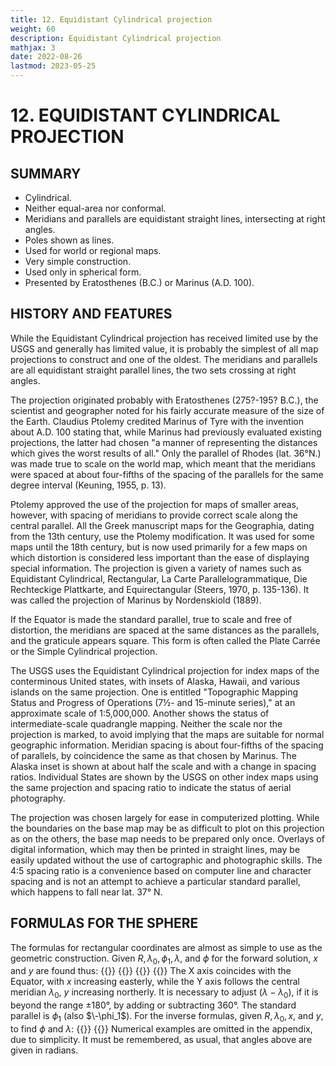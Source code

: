 ```yaml
---
title: 12. Equidistant Cylindrical projection
weight: 60
description: Equidistant Cylindrical projection
mathjax: 3
date: 2022-08-26
lastmod: 2023-05-25
---
```

# 12. EQUIDISTANT CYLINDRICAL PROJECTION
## SUMMARY
- Cylindrical.
- Neither equal-area nor conformal.
- Meridians and parallels are equidistant straight lines, intersecting at right angles.
- Poles shown as lines.
- Used for world or regional maps.
- Very simple construction.
- Used only in spherical form.
- Presented by Eratosthenes (B.C.) or Marinus (A.D. 100).

## HISTORY AND FEATURES
While the Equidistant Cylindrical projection has received limited use by the USGS and generally has limited value, it is probably the simplest of all map projections to construct and one of the oldest. The meridians and parallels are all equidistant straight parallel lines, the two sets crossing at right angles.

The projection originated probably with Eratosthenes (275?-195? B.C.), the scientist and geographer noted for his fairly accurate measure of the size of the Earth. Claudius Ptolemy credited Marinus of Tyre with the invention about A.D. 100 stating that, while Marinus had previously evaluated existing projections, the latter had chosen "a manner of representing the distances which gives the worst results of all." Only the parallel of Rhodes (lat. 36&deg;N.) was made true to scale on the world map, which meant that the meridians were spaced at about four-fifths of the spacing of the parallels for the same degree interval (Keuning, 1955, p. 13).

Ptolemy approved the use of the projection for maps of smaller areas, however, with spacing of meridians to provide correct scale along the central parallel. All the Greek manuscript maps for the Geographia, dating from the 13th century, use the Ptolemy modification. It was used for some maps until the 18th century, but is now used primarily for a few maps on which distortion is considered less important than the ease of displaying special information. The projection is given a variety of names such as Equidistant Cylindrical, Rectangular, La Carte Parallelogrammatique, Die Rechteckige Plattkarte, and Equirectangular (Steers, 1970, p. 135-136). It was called the projection of Marinus by Nordenskiold (1889).

If the Equator is made the standard parallel, true to scale and free of distortion, the meridians are spaced at the same distances as the parallels, and the graticule
appears square. This form is often called the Plate Carrée or the Simple Cylindrical projection.

The USGS uses the Equidistant Cylindrical projection for index maps of the conterminous United states, with insets of Alaska, Hawaii, and various islands on the same projection. One is entitled "Topographic Mapping Status and Progress of Operations (7½- and 15-minute series)," at an approximate scale of 1:5,000,000. Another shows the status of intermediate-scale quadrangle mapping. Neither the scale nor the projection is marked, to avoid implying that the maps are suitable for normal geographic information. Meridian spacing is about four-fifths of the spacing of parallels, by coincidence the same as that chosen by Marinus. The Alaska inset is shown at about half the scale and with a change in spacing ratios. Individual States are shown by the USGS on other index maps using the same projection and spacing ratio to indicate the status of aerial photography.

The projection was chosen largely for ease in computerized plotting. While the boundaries on the base map may be as difficult to plot on this projection as on the others, the base map needs to be prepared only once. Overlays of digital information, which may then be printed in straight lines, may be easily updated without the use of cartographic and photographic skills. The 4:5 spacing ratio is a convenience based on computer line and character spacing and is not an attempt
to achieve a particular standard parallel, which happens to fall near lat. 37&deg; N.

## FORMULAS FOR THE SPHERE
The formulas for rectangular coordinates are almost as simple to use as the geometric construction. Given $R, \lambda_0, \phi_1, \lambda$, and $\phi$ for the forward solution, $x$ and $y$ are found thus:
{{<math tag="12-1">}} x=R(\lambda-\lambda_0)\cos\phi_1  {{</math>}}
{{<math tag="12-2">}} y=R\phi  {{</math>}}
{{<math tag="12-3">}} h=1  {{</math>}}
{{<math tag="12-4">}} k=\cos\phi_1/\cos\phi  {{</math>}}
The X axis coincides with the Equator, with $x$ increasing easterly, while the Y axis follows the central meridian $\lambda_0$, $y$ increasing northerly. It is necessary to adjust $(\lambda-\lambda_0)$, if it is beyond the range $\pm180°$, by adding or subtracting 360°. The standard parallel is $\phi_1$ (also $\-\phi_1$). For the inverse formulas, given $R, \lambda_0, x$, and $y$, to find $\phi$ and $\lambda$:
{{<math tag="12-5">}} \phi = y/R {{</math>}}
{{<math tag="12-6">}} \lambda = \lambda_0 + x/(R\cos\phi_1) {{</math>}}
Numerical examples are omitted in the appendix, due to simplicity. It must be remembered, as usual, that angles above are given in radians.
